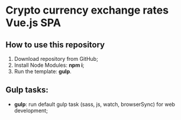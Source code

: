 <h1>Crypto currency exchange rates Vue.js SPA</h1>

<h2>How to use this repository</h2>

<ol>
	<li>Download repository from GitHub;</li>
	<li>Install Node Modules: <strong>npm i</strong>;</li>
	<li>Run the template: <strong>gulp</strong>.</li>
</ol>

<h2>Gulp tasks:</h2>

<ul>
	<li><strong>gulp</strong>: run default gulp task (sass, js, watch, browserSync) for web development;</li>
</ul>
